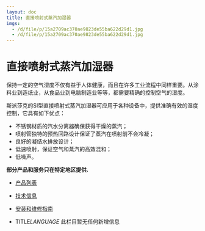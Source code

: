 ```yaml
---
layout: doc
title: 直接喷射式蒸汽加湿器
imgs:
  - /d/file/p/15a2709ac370ae9823de55ba622d29d1.jpg
  - /d/file/p/15a2709ac370ae9823de55ba622d29d1.jpg
---
```


# 直接喷射式蒸汽加湿器

保持一定的空气湿度不仅有益于人体健康，而且在许多工业流程中同样重要。从涂料业到造纸业，从食品业到电脑制造业等等，都需要精确的控制空气的湿度。

斯派莎克的SI型直接喷射式蒸汽加湿器可应用于各种设备中，提供准确有效的湿度控制，它具有如下优点：

- 不锈钢材质的汽水分离器确保获得干燥的蒸汽；
- 喷射管独特的预热回路设计保证了蒸汽在喷射前不会冷凝；
- 良好的凝结水排放设计；
- 低速喷射，保证空气和蒸汽的高效混和；
- 低噪声。

**部分产品和服务只在特定地区提供.**

- [产品列表](<javascript:navactive(1);>)
- [技术信息](<javascript:navactive(2);>)
- [安装和维修指南](<javascript:navactive(3);>)

- TITLE*LANGUAGE*
  此栏目暂无任何新增信息
